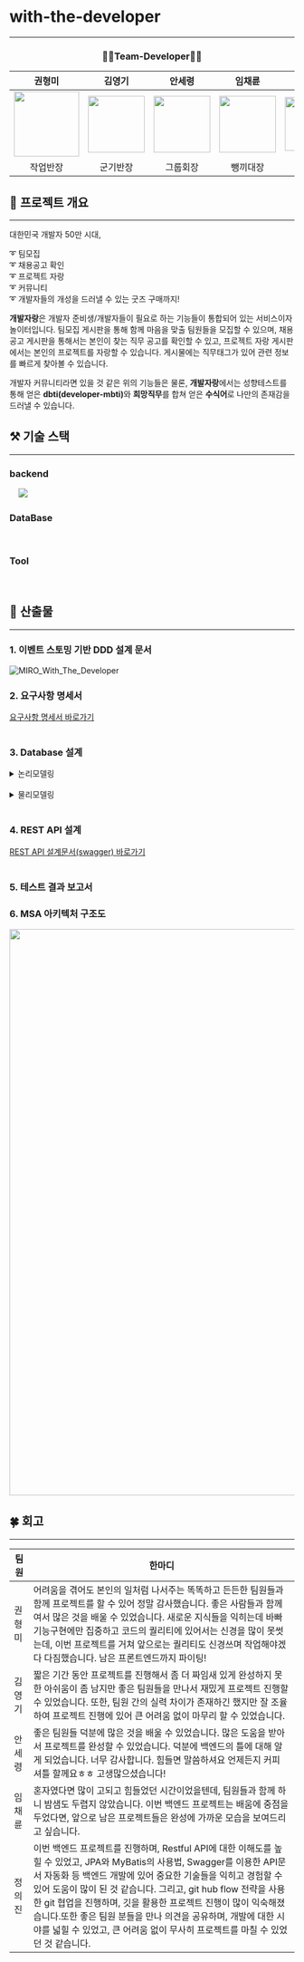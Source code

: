 # with-the-developer

------------

<div style="text-align: center;"> 
    <h3>🧑‍💻Team-Developer🧑‍💻</h3>
</div>

| 권형미                                                                                                     | 김영기                                                                                                     | 안세령                                                                                                   | 임채륜                                                                                                     | 정의진                                                                                                    |
|---------------------------------------------------------------------------------------------------------|---------------------------------------------------------------------------------------------------------|-------------------------------------------------------------------------------------------------------|---------------------------------------------------------------------------------------------------------|--------------------------------------------------------------------------------------------------------|
| <img src="https://github.com/user-attachments/assets/390ce98c-645e-44d5-a037-e7af3f724e2c" width="115"> | <img src="https://github.com/user-attachments/assets/d8439fa3-f9bf-4ca5-959d-69e6e0fbfe5b" width="100"> | <img src="https://github.com/user-attachments/assets/e84c3c0f-8856-45e3-a7b4-085c9cffb3c7" width=100> | <img src="https://github.com/user-attachments/assets/12d1b108-8ff5-4972-afc5-60bf58b3b91b" width="100"> | <img src="https://github.com/user-attachments/assets/4a41fc93-6b2c-49b3-9187-00b0818d2742" width="95"> |
| <center>작업반장</center>                                                                                   | <center>군기반장</center>                                                                                   | <center>그룹회장</center>                                                                                 | <center>뺑끼대장</center>                                                                                   | <center>으라차차</center>                                                                                  |


## 🔆 프로젝트 개요

---
대한민국 개발자 50만 시대,

➰ 팀모집<br>
➰ 채용공고 확인<br>
➰ 프로젝트 자랑<br>
➰ 커뮤니티<br>
➰ 개발자들의 개성을 드러낼 수 있는 굿즈 구매까지!

<b>개발자랑</b>은 개발자 준비생/개발자들이 필요로 하는 기능들이 통합되어 있는 서비스이자 놀이터입니다.
팀모집 게시판을 통해 함께 마음을 맞출 팀원들을 모집할 수 있으며, 
채용공고 게시판을 통해서는 본인이 찾는 직무 공고를 확인할 수 있고, 
프로젝트 자랑 게시판에서는 본인의 프로젝트를 자랑할 수 있습니다.
게시물에는 직무태그가 있어 관련 정보를 빠르게 찾아볼 수 있습니다.

개발자 커뮤니티라면 있을 것 같은 위의 기능들은 물론,
<b>개발자랑</b>에서는 성향테스트를 통해 얻은 <b>dbti(developer-mbti)</b>와 <b>희망직무</b>를 합쳐 얻은 <b>수식어</b>로 나만의 존재감을 드러낼 수 있습니다. 

##  ⚒️ 기술 스택

---

### backend

<div>
<img src="https://img.shields.io/badge/Java-007396?style=flat&logo=Java&logoColor=white" alt="">
<img src="https://img.shields.io/badge/gradle-02303A?style=flat&logo=gradle&logoColor=white" alt="">
<img src="https://img.shields.io/badge/SpringBoot-6DB33F?style=flat&logo=SpringBoot&logoColor=white" alt="">
<img src="https://img.shields.io/badge/Spring_Data_JPA-6DB33F?style=flat&logo=Spring&logoColor=white" alt="">
<img src="https://img.shields.io/badge/Spring Security-6DB33F?style=flat&logo=springsecurity&logoColor=white">
<img src="https://img.shields.io/badge/swagger-85EA2D?style=flat&logo=swagger&logoColor=white&color" alt="">
</div>

### DataBase
<div>
<img src="https://img.shields.io/badge/MariaDB-181717?style=flat&logo=MariaDB&logoColor=white&color=003545" alt="">
<img src="https://img.shields.io/badge/Amazon S3-569A31?style=flat&logo=AmazonS3&logoColor=white" alt="">
</div>


### Tool
<div>
<img src="https://img.shields.io/badge/Git-000?style=style=flat&logo=Git&logoColor=white&color=F05032" alt=""> 
<img src="https://img.shields.io/badge/GitHub-181717?style=flat&logo=GitHub&logoColor=white&color=181717" alt="">
<img src="https://img.shields.io/badge/postman-orange?style=flat&logo=postman&logoColor=white" alt="">
<img src="https://img.shields.io/badge/notion-black?style=flat&logo=notion&logoColor=white" alt="">
<img src="https://img.shields.io/badge/Discord-5865F2?style=flat&logo=Discord&logoColor=white" alt="">
</div>

## 📄 산출물

---

### 1. 이벤트 스토밍 기반 DDD 설계 문서
![MIRO_With_The_Developer](https://github.com/user-attachments/assets/7f2bdbef-4951-46b9-b483-a98a11f89fef)
<br>

### 2. 요구사항 명세서
<div>
    <a href = "https://docs.google.com/spreadsheets/d/1r9SMJyk8U9XHin9P2dinvrHmcQPhsisRECo6rCOO0T8/edit?gid=0#gid=0">
         요구사항 명세서 바로가기
    </a>
</div>
<br>

### 3. Database 설계

<details><summary> 논리모델링
</summary>
<div>
<img src="https://github.com/user-attachments/assets/ce39f6ba-9d9c-48f9-8dbb-8ded32e5f135">
</div>
</details>
<br>

<details><summary> 물리모델링
</summary>
<div>
<img src="https://github.com/user-attachments/assets/028b7b19-c2eb-4c17-acc1-56a30bc00cc9">
</div>
</details>
<br>

### 4. REST API 설계
<div>
    <a href = "https://docs.google.com/spreadsheets/d/1r9SMJyk8U9XHin9P2dinvrHmcQPhsisRECo6rCOO0T8/edit?gid=931289145#gid=931289145">
         REST API 설계문서(swagger) 바로가기
    </a>
</div>
<br>

### 5. 테스트 결과 보고서



### 6. MSA 아키텍처 구조도

<img src="https://github.com/user-attachments/assets/9cf5099e-3a47-4578-8de3-646a181eb859" width="1000">



## 🍀 회고

---

| 팀원| 한마디                                                           |
| --- |---------------------------------------------------------------|
| 권형미 | 어려움을 겪어도 본인의 일처럼 나서주는 똑똑하고 든든한 팀원들과 함께 프로젝트를 할 수 있어 정말 감사했습니다. 좋은 사람들과 함께여서 많은 것을 배울 수 있었습니다. 새로운 지식들을 익히는데 바빠 기능구현에만 집중하고 코드의 퀄리티에 있어서는 신경을 많이 못썻는데, 이번 프로젝트를 거쳐 앞으로는 퀄리티도 신경쓰며 작업해야겠다 다짐했습니다. 남은 프론트엔드까지 파이팅!                                                              |
| 김영기 | 짧은 기간 동안 프로젝트를 진행해서 좀 더 짜임새 있게 완성하지 못한 아쉬움이 좀 남지만 좋은 팀원들을 만나서 재밌게 프로젝트 진행할 수 있었습니다. 또한, 팀원 간의 실력 차이가 존재하긴 했지만 잘 조율하여 프로젝트 진행에 있어 큰 어려움 없이 마무리 할 수 있었습니다.                                                              |
| 안세령 | 좋은 팀원들 덕분에 많은 것을 배울 수 있었습니다. 많은 도움을 받아서 프로젝트를 완성할 수 있었습니다. 덕분에 백엔드의 틀에 대해 알게 되었습니다. 너무 감사합니다. 힘들면 말씀하셔요 언제든지 커피 셔틀 할께요ㅎㅎ 고생많으셨습니다! |
| 임채륜 | 혼자였다면 많이 고되고 힘들었던 시간이었을텐데, 팀원들과 함께 하니 밤샘도 두렵지 않았습니다. 이번 백엔드 프로젝트는 배움에 중점을 두었다면, 앞으로 남은 프로젝트들은 완성에 가까운 모습을 보여드리고 싶습니다.                                                              |
| 정의진 | 이번 백엔드 프로젝트를 진행하며, Restful API에 대한 이해도를 높힐 수 있었고, JPA와 MyBatis의 사용법, Swagger를 이용한 API문서 자동화 등 백엔드 개발에 있어 중요한 기술들을 익히고 경험할 수 있어 도움이 많이 된 것 같습니다. 그리고, git hub flow 전략을 사용한 git 협업을 진행하며, 깃을 활용한 프로젝트 진행이 많이 익숙해졌습니다.또한 좋은 팀원 분들을 만나 의견을 공유하며, 개발에 대한 시야를 넓힐 수 있었고, 큰 어려움 없이 무사히 프로젝트를 마칠 수 있었던 것 같습니다. |



